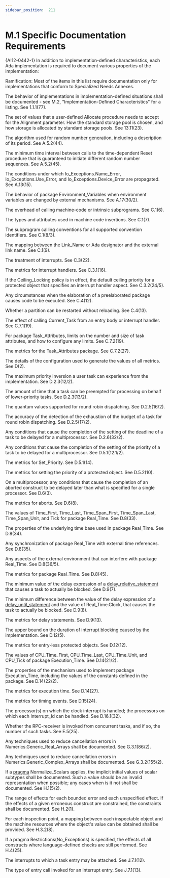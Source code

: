 ```yaml
---
sidebar_position:  211
---
```


# M.1  Specific Documentation Requirements

{AI12-0442-1} In addition to implementation-defined characteristics, each Ada implementation is required to document various properties of the implementation: 

Ramification: Most of the items in this list require documentation only for implementations that conform to Specialized Needs Annexes. 

The behavior of implementations in implementation-defined situations shall be documented - see M.2, "Implementation-Defined Characteristics" for a listing. See 1.1.1(77).

The set of values that a user-defined Allocate procedure needs to accept for the Alignment parameter. How the standard storage pool is chosen, and how storage is allocated by standard storage pools. See 13.11(23).

The algorithm used for random number generation, including a description of its period. See A.5.2(44).

The minimum time interval between calls to the time-dependent Reset procedure that is guaranteed to initiate different random number sequences. See A.5.2(45).

The conditions under which Io_Exceptions.Name_Error, Io_Exceptions.Use_Error, and Io_Exceptions.Device_Error are propagated. See A.13(15).

The behavior of package Environment_Variables when environment variables are changed by external mechanisms. See A.17(30/2).

The overhead of calling machine-code or intrinsic subprograms. See C.1(6).

The types and attributes used in machine code insertions. See C.1(7).

The subprogram calling conventions for all supported convention identifiers. See C.1(8/3).

The mapping between the Link_Name or Ada designator and the external link name. See C.1(9).

The treatment of interrupts. See C.3(22).

The metrics for interrupt handlers. See C.3.1(16).

If the Ceiling_Locking policy is in effect, the default ceiling priority for a protected object that specifies an interrupt handler aspect. See C.3.2(24/5).

Any circumstances when the elaboration of a preelaborated package causes code to be executed. See C.4(12).

Whether a partition can be restarted without reloading. See C.4(13).

The effect of calling Current_Task from an entry body or interrupt handler. See C.7.1(19).

For package Task_Attributes, limits on the number and size of task attributes, and how to configure any limits. See C.7.2(19).

The metrics for the Task_Attributes package. See C.7.2(27).

The details of the configuration used to generate the values of all metrics. See D(2).

The maximum priority inversion a user task can experience from the implementation. See D.2.3(12/2).

The amount of time that a task can be preempted for processing on behalf of lower-priority tasks. See D.2.3(13/2).

The quantum values supported for round robin dispatching. See D.2.5(16/2).

The accuracy of the detection of the exhaustion of the budget of a task for round robin dispatching. See D.2.5(17/2).

Any conditions that cause the completion of the setting of the deadline of a task to be delayed for a multiprocessor. See D.2.6(32/2).

Any conditions that cause the completion of the setting of the priority of a task to be delayed for a multiprocessor. See D.5.1(12.1/2).

The metrics for Set_Priority. See D.5.1(14).

The metrics for setting the priority of a protected object. See D.5.2(10).

On a multiprocessor, any conditions that cause the completion of an aborted construct to be delayed later than what is specified for a single processor. See D.6(3).

The metrics for aborts. See D.6(8).

The values of Time_First, Time_Last, Time_Span_First, Time_Span_Last, Time_Span_Unit, and Tick for package Real_Time. See D.8(33).

The properties of the underlying time base used in package Real_Time. See D.8(34).

Any synchronization of package Real_Time with external time references. See D.8(35).

Any aspects of the external environment that can interfere with package Real_Time. See D.8(36/5).

The metrics for package Real_Time. See D.8(45).

The minimum value of the delay expression of a [delay_relative_statement](./AA-9.6#S0268) that causes a task to actually be blocked. See D.9(7).

The minimum difference between the value of the delay expression of a [delay_until_statement](./AA-9.6#S0267) and the value of Real_Time.Clock, that causes the task to actually be blocked. See D.9(8).

The metrics for delay statements. See D.9(13).

The upper bound on the duration of interrupt blocking caused by the implementation. See D.12(5).

The metrics for entry-less protected objects. See D.12(12).

The values of CPU_Time_First, CPU_Time_Last, CPU_Time_Unit, and CPU_Tick of package Execution_Time. See D.14(21/2).

The properties of the mechanism used to implement package Execution_Time, including the values of the constants defined in the package. See D.14(22/2).

The metrics for execution time. See D.14(27).

The metrics for timing events. See D.15(24).

The processor(s) on which the clock interrupt is handled; the processors on which each Interrupt_Id can be handled. See D.16.1(32).

Whether the RPC-receiver is invoked from concurrent tasks, and if so, the number of such tasks. See E.5(25).

Any techniques used to reduce cancellation errors in Numerics.Generic_Real_Arrays shall be documented. See G.3.1(86/2).

Any techniques used to reduce cancellation errors in Numerics.Generic_Complex_Arrays shall be documented. See G.3.2(155/2).

If a [pragma](./AA-2.8#S0019) Normalize_Scalars applies, the implicit initial values of scalar subtypes shall be documented. Such a value should be an invalid representation when possible; any cases when is it not shall be documented. See H.1(5/2).

The range of effects for each bounded error and each unspecified effect. If the effects of a given erroneous construct are constrained, the constraints shall be documented. See H.2(1).

For each inspection point, a mapping between each inspectable object and the machine resources where the object's value can be obtained shall be provided. See H.3.2(8).

If a pragma Restrictions(No_Exceptions) is specified, the effects of all constructs where language-defined checks are still performed. See H.4(25).

The interrupts to which a task entry may be attached. See J.7.1(12).

The type of entry call invoked for an interrupt entry. See J.7.1(13).


